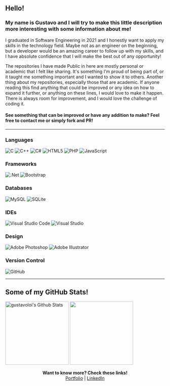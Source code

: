 ## Hello!

### My name is Gustavo and I will try to make this little description more interesting with some information about me!
I graduated in Software Engineering in 2021 and I honestly want to apply my skills in the technology field. Maybe not as an engineer on the beginning, but a developer would be an amazing career to follow up with my skills, and I have absolute confidence that I will make the best out of any opportunity!

The repositories I have made Public in here are mostly personal or academic that I felt like sharing. It's something I'm proud of being part of, or it taught me something important and I wanted to show it to others. Another thing about my repositories, especially those that are academic. If anyone reading this find anything that could be improved or any idea on how to expand it further, or anything on these lines, I would love to make it happen. There is always room for improvement, and I would love the challenge of coding it.

#### See something that can be improved or have any addition to make? Feel free to contact me or simply fork and PR!
---
### Languages
![C](https://img.shields.io/badge/c-%2300599C.svg?style=for-the-badge&logo=c&logoColor=white)
![C++](https://img.shields.io/badge/c++-%2300599C.svg?style=for-the-badge&logo=c%2B%2B&logoColor=white)
![C#](https://img.shields.io/badge/c%23-%23239120.svg?style=for-the-badge&logo=c-sharp&logoColor=white)
![HTML5](https://img.shields.io/badge/html5-%23E34F26.svg?style=for-the-badge&logo=html5&logoColor=white)
![PHP](https://img.shields.io/badge/php-%23777BB4.svg?style=for-the-badge&logo=php&logoColor=white)
![JavaScript](https://img.shields.io/badge/javascript-%23323330.svg?style=for-the-badge&logo=javascript&logoColor=%23F7DF1E)

### Frameworks
![.Net](https://img.shields.io/badge/.NET-5C2D91?style=for-the-badge&logo=.net&logoColor=white)
![Bootstrap](https://img.shields.io/badge/bootstrap-%23563D7C.svg?style=for-the-badge&logo=bootstrap&logoColor=white)

### Databases
![MySQL](https://img.shields.io/badge/mysql-%2300f.svg?style=for-the-badge&logo=mysql&logoColor=white)
![SQLite](https://img.shields.io/badge/sqlite-%2307405e.svg?style=for-the-badge&logo=sqlite&logoColor=white)

### IDEs
![Visual Studio Code](https://img.shields.io/badge/Visual%20Studio%20Code-0078d7.svg?style=for-the-badge&logo=visual-studio-code&logoColor=white)
![Visual Studio](https://img.shields.io/badge/Visual%20Studio-5C2D91.svg?style=for-the-badge&logo=visual-studio&logoColor=white)

### Design
![Adobe Photoshop](https://img.shields.io/badge/adobephotoshop-%2331A8FF.svg?style=for-the-badge&logo=adobephotoshop&logoColor=white)
![Adobe Illustrator](https://img.shields.io/badge/adobeillustrator-%23FF9A00.svg?style=for-the-badge&logo=adobeillustrator&logoColor=white)

### Version Control
![GitHub](https://img.shields.io/badge/github-%23121011.svg?style=for-the-badge&logo=github&logoColor=white)


---
## Some of my GitHub Stats!

<img height="200em" src="https://github-readme-stats.vercel.app/api?username=gustavoloi&include_all_commits=true&count_private=true&show_icons=true&line_height=20&title_color=7A7ADB&icon_color=2234AE&text_color=D3D3D3&bg_color=0,000000,130F40" alt="gustavoloi's Github Stats">
<img height="200em" src="https://github-readme-stats.vercel.app/api/top-langs/?username=gustavoloi&layout=compact&text_color=daf7dc&bg_color=0,000000,130F40">


<p align="center">
  <b>Want to know more? Check these links!</b>
  <br>
  <a href="https://gustavoloi-portfolio.netlify.app/">Portfolio</a> | 
  <a href="https://www.linkedin.com/in/gustavo-loi/">LinkedIn </a>  
</p>








<!--
**gustavoloi/gustavoloi** is a ✨ _special_ ✨ repository because its `README.md` (this file) appears on your GitHub profile.

Here are some ideas to get you started:

- 🔭 I’m currently working on ...
- 🌱 I’m currently learning ...
- 👯 I’m looking to collaborate on ...
- 🤔 I’m looking for help with ...
- 💬 Ask me about ...
- 📫 How to reach me: ...
- 😄 Pronouns: ...
- ⚡ Fun fact: ...
-->
